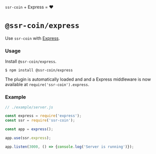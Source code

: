 <!---






    WARNING, READ THIS.
    This is a computed file. Do not edit.
    Instead, edit `/plugins/express/readme.template.md` and run `npm run docs` (or `yarn docs`).












    WARNING, READ THIS.
    This is a computed file. Do not edit.
    Instead, edit `/plugins/express/readme.template.md` and run `npm run docs` (or `yarn docs`).












    WARNING, READ THIS.
    This is a computed file. Do not edit.
    Instead, edit `/plugins/express/readme.template.md` and run `npm run docs` (or `yarn docs`).












    WARNING, READ THIS.
    This is a computed file. Do not edit.
    Instead, edit `/plugins/express/readme.template.md` and run `npm run docs` (or `yarn docs`).












    WARNING, READ THIS.
    This is a computed file. Do not edit.
    Instead, edit `/plugins/express/readme.template.md` and run `npm run docs` (or `yarn docs`).






-->

`ssr-coin` + Express = :heart:

# `@ssr-coin/express`

Use `ssr-coin` with [Express](https://github.com/expressjs/express).

### Usage

Install `@ssr-coin/express`.

~~~shell
$ npm install @ssr-coin/express
~~~

The plugin is automatically loaded and
and a Express middleware is now available at `require('ssr-coin').express`.

### Example

~~~js
// ./example/server.js

const express = require('express');
const ssr = require('ssr-coin');

const app = express();

app.use(ssr.express);

app.listen(3000, () => {console.log('Server is running')});
~~~

<!---






    WARNING, READ THIS.
    This is a computed file. Do not edit.
    Instead, edit `/plugins/express/readme.template.md` and run `npm run docs` (or `yarn docs`).












    WARNING, READ THIS.
    This is a computed file. Do not edit.
    Instead, edit `/plugins/express/readme.template.md` and run `npm run docs` (or `yarn docs`).












    WARNING, READ THIS.
    This is a computed file. Do not edit.
    Instead, edit `/plugins/express/readme.template.md` and run `npm run docs` (or `yarn docs`).












    WARNING, READ THIS.
    This is a computed file. Do not edit.
    Instead, edit `/plugins/express/readme.template.md` and run `npm run docs` (or `yarn docs`).












    WARNING, READ THIS.
    This is a computed file. Do not edit.
    Instead, edit `/plugins/express/readme.template.md` and run `npm run docs` (or `yarn docs`).






-->
